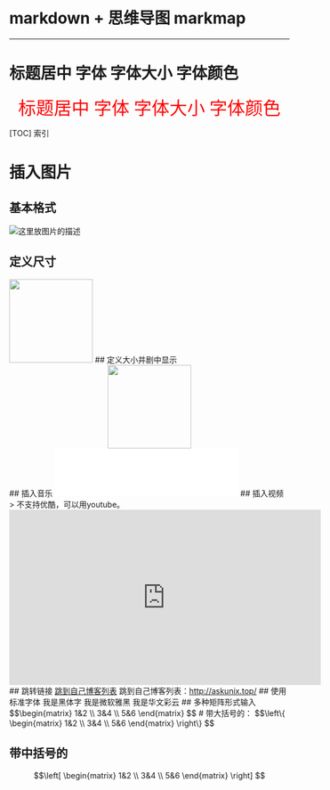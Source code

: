 # markdown + 思维导图 markmap
---
# 标题居中 字体 字体大小 字体颜色
<center> <font face="楷体" size=6 color=red> 标题居中 字体 字体大小 字体颜色 </font> </center>

[TOC] 索引

#  插入图片
## 基本格式
![这里放图片的描述](这里放图片链接或者本地绝对路径地址)

## 定义尺寸
<img width = '150' height = '150' src= "https://图片地址"/>
## 定义大小并剧中显示
<div align=center><img width = '150' height = '150' src="https://图片地址"/></div>
## 插入音乐
<iframe frameborder="no" border="0" marginwidth="0" marginheight="0" width=330 height=86 src="//music.163.com/outchain/player?type=2&id=528478901&auto=1&height=66"></iframe>
## 插入视频
> 不支持优酷，可以用youtube。
<iframe width="560" height="315" src="https://www.youtube.com/embed/Ilg3gGewQ5U" frameborder="0" allowfullscreen></iframe>
## 跳转链接
<a href="http://askunix.top/" target="_blank">跳到自己博客列表</a>
跳到自己博客列表：<a href="http://askunix.top/" 
target="_blank">http://askunix.top/</a>
## 使用标准字体
<font face="黑体">我是黑体字</font>
<font face="微软雅黑">我是微软雅黑</font>
<font face="STCAIYUN">我是华文彩云</font>
## 多种矩阵形式输入
$$\begin{matrix}
1&2 \\  3&4 \\ 5&6
\end{matrix}
$$
# 带大括号的：
$$\left\{
\begin{matrix}
1&2 \\  3&4 \\ 5&6
\end{matrix}
\right\}
$$

## 带中括号的
$$\left[
\begin{matrix}
1&2 \\  3&4 \\ 5&6
\end{matrix}
\right]
$$
